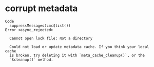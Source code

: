 # corrupt metadata

    Code
      suppressMessages(cmc$list())
    Error <async_rejected>
      
      Cannot open lock file: Not a directory
      
      Could not load or update metadata cache. If you think your local cache
      is broken, try deleting it with `meta_cache_cleanup()`, or the
      `$cleanup()` method.

